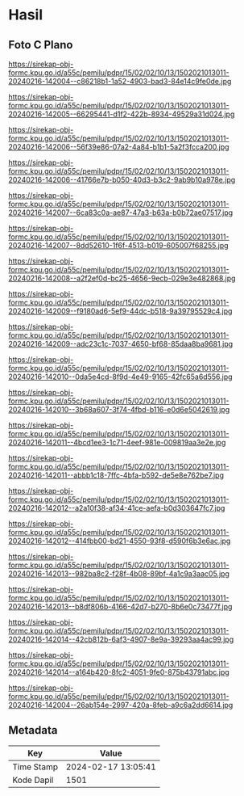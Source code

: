 # Hasil

## Foto C Plano

https://sirekap-obj-formc.kpu.go.id/a55c/pemilu/pdpr/15/02/02/10/13/1502021013011-20240216-142004--c86218b1-1a52-4903-bad3-84e14c9fe0de.jpg

https://sirekap-obj-formc.kpu.go.id/a55c/pemilu/pdpr/15/02/02/10/13/1502021013011-20240216-142005--66295441-d1f2-422b-8934-49529a31d024.jpg

https://sirekap-obj-formc.kpu.go.id/a55c/pemilu/pdpr/15/02/02/10/13/1502021013011-20240216-142006--56f39e86-07a2-4a84-b1b1-5a2f3fcca200.jpg

https://sirekap-obj-formc.kpu.go.id/a55c/pemilu/pdpr/15/02/02/10/13/1502021013011-20240216-142006--41766e7b-b050-40d3-b3c2-9ab9b10a978e.jpg

https://sirekap-obj-formc.kpu.go.id/a55c/pemilu/pdpr/15/02/02/10/13/1502021013011-20240216-142007--6ca83c0a-ae87-47a3-b63a-b0b72ae07517.jpg

https://sirekap-obj-formc.kpu.go.id/a55c/pemilu/pdpr/15/02/02/10/13/1502021013011-20240216-142007--8dd52610-1f6f-4513-b019-605007f68255.jpg

https://sirekap-obj-formc.kpu.go.id/a55c/pemilu/pdpr/15/02/02/10/13/1502021013011-20240216-142008--a2f2ef0d-bc25-4656-9ecb-029e3e482868.jpg

https://sirekap-obj-formc.kpu.go.id/a55c/pemilu/pdpr/15/02/02/10/13/1502021013011-20240216-142009--f9180ad6-5ef9-44dc-b518-9a39795529c4.jpg

https://sirekap-obj-formc.kpu.go.id/a55c/pemilu/pdpr/15/02/02/10/13/1502021013011-20240216-142009--adc23c1c-7037-4650-bf68-85daa8ba9681.jpg

https://sirekap-obj-formc.kpu.go.id/a55c/pemilu/pdpr/15/02/02/10/13/1502021013011-20240216-142010--0da5e4cd-8f9d-4e49-9165-42fc65a6d556.jpg

https://sirekap-obj-formc.kpu.go.id/a55c/pemilu/pdpr/15/02/02/10/13/1502021013011-20240216-142010--3b68a607-3f74-4fbd-b116-e0d6e5042619.jpg

https://sirekap-obj-formc.kpu.go.id/a55c/pemilu/pdpr/15/02/02/10/13/1502021013011-20240216-142011--4bcd1ee3-1c71-4eef-981e-009819aa3e2e.jpg

https://sirekap-obj-formc.kpu.go.id/a55c/pemilu/pdpr/15/02/02/10/13/1502021013011-20240216-142011--abbb1c18-7ffc-4bfa-b592-de5e8e762be7.jpg

https://sirekap-obj-formc.kpu.go.id/a55c/pemilu/pdpr/15/02/02/10/13/1502021013011-20240216-142012--a2a10f38-af34-41ce-aefa-b0d303647fc7.jpg

https://sirekap-obj-formc.kpu.go.id/a55c/pemilu/pdpr/15/02/02/10/13/1502021013011-20240216-142012--414fbb00-bd21-4550-93f8-d590f6b3e6ac.jpg

https://sirekap-obj-formc.kpu.go.id/a55c/pemilu/pdpr/15/02/02/10/13/1502021013011-20240216-142013--982ba8c2-f28f-4b08-89bf-4a1c9a3aac05.jpg

https://sirekap-obj-formc.kpu.go.id/a55c/pemilu/pdpr/15/02/02/10/13/1502021013011-20240216-142013--b8df806b-4166-42d7-b270-8b6e0c73477f.jpg

https://sirekap-obj-formc.kpu.go.id/a55c/pemilu/pdpr/15/02/02/10/13/1502021013011-20240216-142014--42cb812b-6af3-4907-8e9a-39293aa4ac99.jpg

https://sirekap-obj-formc.kpu.go.id/a55c/pemilu/pdpr/15/02/02/10/13/1502021013011-20240216-142014--a164b420-8fc2-4051-9fe0-875b43791abc.jpg

https://sirekap-obj-formc.kpu.go.id/a55c/pemilu/pdpr/15/02/02/10/13/1502021013011-20240216-142004--26ab154e-2997-420a-8feb-a9c6a2dd6614.jpg


## Metadata

| Key        | Value               |
| ---------- | ------------------- |
| Time Stamp | 2024-02-17 13:05:41 |
| Kode Dapil | 1501                |



